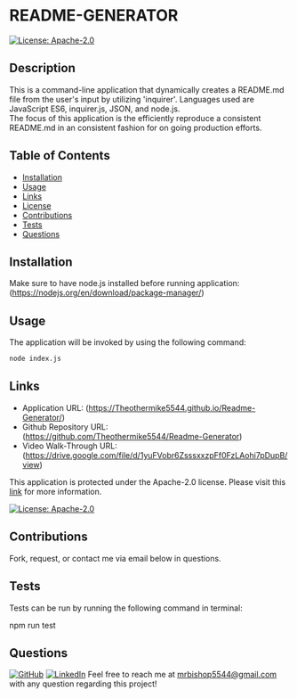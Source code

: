 

# README-GENERATOR

[![License: Apache-2.0](https://img.shields.io/badge/License-Apache_2.0-yellowgreen)](https://opensource.org/licenses/Apache-2.0)

## Description

This is a command-line application that dynamically creates a README.md file from the user's input by utilizing 'inquirer'. Languages used are JavaScript ES6, inquirer.js, JSON, and node.js.  </br>
The focus of this application is the efficiently reproduce a consistent README.md in an consistent fashion for on going production efforts.

## Table of Contents

  * [Installation](#installation)
  * [Usage](#usage)
  * [Links](#links)
  * [License](#license)
  * [Contributions](#contributions)
  * [Tests](#tests)
  * [Questions](#questions)
  
  
## Installation

Make sure to have node.js installed before running application:
(https://nodejs.org/en/download/package-manager/)

## Usage

The application will be invoked by using the following command:

```bash
node index.js
```

## Links
 
* Application URL: (https://Theothermike5544.github.io/Readme-Generator/)
* Github Repository URL: (https://github.com/Theothermike5544/Readme-Generator)
* Video Walk-Through URL: (https://drive.google.com/file/d/1yuFVobr6ZsssxxzpFf0FzLAohi7pDupB/view)

This application is protected under the Apache-2.0 license. Please visit this [link](https://choosealicense.com/licenses/apache-2.0/) for more information.

  [![License: Apache-2.0](https://img.shields.io/badge/License-Apache_2.0-yellowgreen)](https://opensource.org/licenses/Apache-2.0)

## Contributions

Fork, request, or contact me via email below in questions.

## Tests
Tests can be run by running the following command in terminal:

npm run test

## Questions

  [![GitHub](https://img.shields.io/badge/My%20GitHub-Click%20Me!-blueviolet?style=plastic&logo=GitHub)](https://github.com/Theothermike5544) 
  [![LinkedIn](https://img.shields.io/badge/My%20LinkedIn-Click%20Me!-grey?style=plastic&logo=LinkedIn&labelColor=blue)](https://www.linkedin.com/in/michael-bishop-1b3358104/)
  Feel free to reach me at mrbishop5544@gmail.com with any question regarding this project!

  